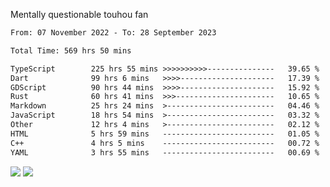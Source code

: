 Mentally questionable touhou fan



<!--START_SECTION:waka-->

```txt
From: 07 November 2022 - To: 28 September 2023

Total Time: 569 hrs 50 mins

TypeScript        225 hrs 55 mins >>>>>>>>>>---------------   39.65 %
Dart              99 hrs 6 mins   >>>>---------------------   17.39 %
GDScript          90 hrs 44 mins  >>>>---------------------   15.92 %
Rust              60 hrs 41 mins  >>>----------------------   10.65 %
Markdown          25 hrs 24 mins  >------------------------   04.46 %
JavaScript        18 hrs 54 mins  >------------------------   03.32 %
Other             12 hrs 4 mins   >------------------------   02.12 %
HTML              5 hrs 59 mins   -------------------------   01.05 %
C++               4 hrs 5 mins    -------------------------   00.72 %
YAML              3 hrs 55 mins   -------------------------   00.69 %
```

<!--END_SECTION:waka-->

![](https://posei.me/horse_going_hard.gif)
![](https://posei.me/horse_going_hard.gif)
